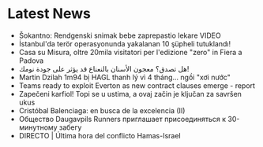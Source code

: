 # Latest News
-  Šokantno: Rendgenski snimak bebe zaprepastio lekare VIDEO
-  İstanbul'da terör operasyonunda yakalanan 10 şüpheli tutuklandı!
-  Casa su Misura, oltre 20mila visitatori per l'edizione "zero" in Fiera a Padova
-  هل تصدق؟ معجون الأسنان بالنعناع قد يؤثر على جودة نومك!
-  Martin Dzilah 1m94 bị HAGL thanh lý vì 4 tháng... ngồi "xơi nước"
-  Teams ready to exploit Everton as new contract clauses emerge - report
-  Zapečeni karfiol! Topi se u ustima, a ovaj začin je ključan za savršen ukus
-  Cristóbal Balenciaga: en busca de la excelencia (II)
-  Общество Daugavpils Runners приглашает присоединяться к 30-минутному забегу
-  DIRECTO | Última hora del conflicto Hamas-Israel
